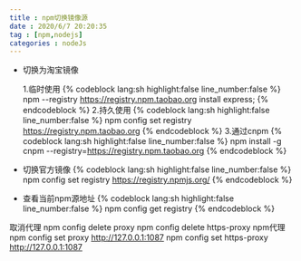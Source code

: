 ```yaml
---
title : npm切换镜像源
date : 2020/6/7 20:20:35
tag : [npm,nodejs]
categories : nodeJs
---
```


- 切换为淘宝镜像

  1.临时使用
{% codeblock lang:sh highlight:false line_number:false %}
npm --registry https://registry.npm.taobao.org install express;
{% endcodeblock %}
  2.持久使用
{% codeblock lang:sh highlight:false line_number:false %}
npm config set registry https://registry.npm.taobao.org
{% endcodeblock %}
  3.通过cnpm
{% codeblock lang:sh highlight:false line_number:false %}
npm install -g cnpm --registry=https://registry.npm.taobao.org
{% endcodeblock %}
- 切换官方镜像
{% codeblock lang:sh highlight:false line_number:false %}
npm config set registry https://registry.npmjs.org/
{% endcodeblock %}
- 查看当前npm源地址
{% codeblock lang:sh highlight:false line_number:false %}
npm config get registry
{% endcodeblock %}

取消代理
npm config delete proxy
npm config delete https-proxy
npm代理
npm config set proxy http://127.0.0.1:1087
npm config set https-proxy http://127.0.0.1:1087
